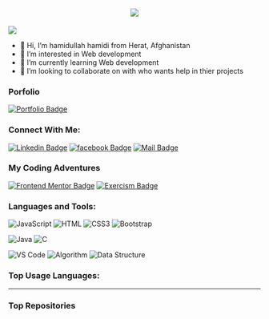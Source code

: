 <h1 align="center">
  <a href="https://git.io/typing-svg">
    <img src="https://readme-typing-svg.herokuapp.com/?lines=Hello,+There!+👋;This+is+hamidullah+hamidi;Nice+to+meet+you!&center=true&size=30">
  </a>
</h1>


![](https://komarev.com/ghpvc/?username=hamidullah-hamidi&color=brightgreen)


- 👋 Hi, I’m hamidullah hamidi from Herat, Afghanistan
- 👀 I’m interested in Web development 
- 🌱 I’m currently learning Web development
- 💞️ I’m looking to collaborate on with who wants help in thier projects

### Porfolio
  [![Portfolio Badge](https://img.shields.io/badge/LinkedIn-0077B5?style=for-the-badge&logo=linkedin&logoColor=white)](https://my-portfolio-nine-liard-52.vercel.app/) 

### Connect With Me:

[![Linkedin Badge](https://img.shields.io/badge/LinkedIn-0077B5?style=for-the-badge&logo=linkedin&logoColor=white)](https://www.linkedin.com/in/hamidullah-hamidi-534b45291) 
[![facebook Badge](https://img.shields.io/badge/Facebook-1DA1F2?style=for-the-badge&logo=facebook&logoColor=white)](https://www.facebook.com/profile.php?id=100071629981041)
[![Mail Badge](https://img.shields.io/badge/Gmail-D14836?style=for-the-badge&logo=gmail&logoColor=white)](mailto:hamidullahh754@gmail.com)



### My Coding Adventures
<!-- 
[![Codewars]()]()
-->

[![Frontend Mentor Badge](https://img.shields.io/badge/Frontend_Mentor-141620?style=for-the-badge&logo=frontendmentor&logoColor=white)](https://www.frontendmentor.io/profile/hamidullah-hamidi)
[![Exercism Badge](https://img.shields.io/badge/Exercism-000000?style=for-the-badge&logo=exercism&logoColor=white)](https://forum.exercism.org/u/hamidullah-hamidi)


### Languages and Tools:

![JavaScript](https://img.shields.io/badge/JavaScript-F7DF1E?style=flat-square&logo=javascript&logoColor=black)
![HTML](https://img.shields.io/badge/HTML5-E34F26?style=flat-square&logo=html5&logoColor=white)
![CSS3](https://img.shields.io/badge/CSS3-1572B6?style=flat-square&logo=css3&logoColor=white)
![Bootstrap](https://img.shields.io/badge/Bootstrap-563D7C?style=flat-square&logo=bootstrap&logoColor=white)
<!-- ![MySQL](https://img.shields.io/badge/MySQL-005C84?style=flat-square&logo=mysql&logoColor=white) -->
![Java](https://img.shields.io/badge/Java-007396?style=flat-square&logo=java&logoColor=white)
![C](https://img.shields.io/badge/C-00599C?style=flat-square&logo=c&logoColor=white)
<!-- ![Dart](https://img.shields.io/badge/Dart-0175C2?style=flat-square&logo=dart&logoColor=white) -->
<!-- ![Flutter](https://img.shields.io/badge/Flutter-02569B?style=flat-square&logo=flutter&logoColor=white) -->
![VS Code](https://img.shields.io/badge/VisualStudio-2C2B30?style=flat-square&logo=VisualStudioCode&logoColor=007ACC)
![Algorithm](https://img.shields.io/badge/Algorithm-FFA116?style=flat-square&logo=algorithm&logoColor=black)
![Data Structure](https://img.shields.io/badge/Data_Structure-FFA116?style=flat-square&logo=data-structure&logoColor=black)


<!-- ### My Github Stats:

<p>
  <img align="center" src="https://github-readme-stats.vercel.app/api?username=MahmoodHashem&show_icons=true&include_all_commits=true&theme=algolia&hide_border=true" alt="Mahmood Hashemi's Github status" />
</p>
<p>
  <img align="center" src="https://github-readme-streak-stats.herokuapp.com/?user=MahmoodHashem&theme=algolia" alt="said7388" />
</p>

-->
### Top Usage Languages:

<!-- <img align="center" src="https://github-readme-stats.vercel.app/api/top-langs/?username=MahmoodHashem&layout=compact&theme=algolia&hide_border=true&&langs_count=10" />
-->
---

### Top Repositories


<!-- <a href="hhttps://github.com/MahmoodHashem/Mentor-Challanges">
  <img align="center" src="https://github-readme-stats.vercel.app/api/pin/?username=MahmoodHashem&repo=Mentor-Challanges&theme=algolia" />
</a>
<a href="https://github.com/MahmoodHashem/JavaScript-Projects">
  <img align="center" src="https://github-readme-stats.vercel.app/api/pin/?username=MahmoodHashem&repo=JavaScript-Projects&theme=algolia" />
</a>
<a href="https://github.com/MahmoodHashem/Leetcode">
  <img align="center" src="https://github-readme-stats.vercel.app/api/pin/?username=MahmoodHashem&repo=Leetcode&theme=algolia" />
</a>
<a href="https://github.com/MahmoodHashem/The_Odin_Projects">
  <img align="center" src="https://github-readme-stats.vercel.app/api/pin/?username=MahmoodHashem&repo=The_Odin_Projects&theme=algolia" />
</a>
<a href="https://github.com/MahmoodHashem/100devs">
  <img align="center" src="https://github-readme-stats.vercel.app/api/pin/?username=MahmoodHashem&repo=100devs&theme=algolia" />
</a>
<a href="https://github.com/MahmoodHashem/Exercism">
  <img align="center" src="https://github-readme-stats.vercel.app/api/pin/?username=MahmoodHashem&repo=Exercism&theme=algolia" />
</a> -->

<!--START_SECTION:waka-->
<!--END_SECTION:waka-->


<!---
MahmoodHashem/MahmoodHashem is a ✨ special ✨ repository because its `README.md` (this file) appears on your GitHub profile.
You can click the Preview link to take a look at your changes.
--->
